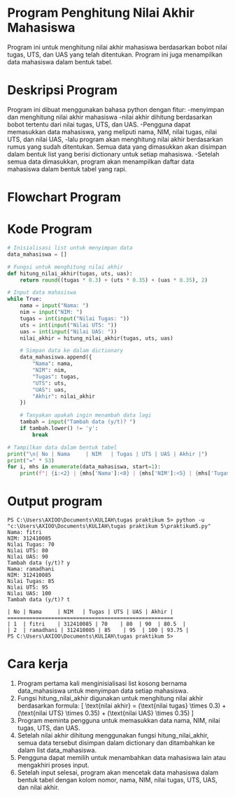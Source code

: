 # Program Penghitung Nilai Akhir Mahasiswa
Program ini untuk menghitung nilai akhir mahasiswa berdasarkan bobot nilai tugas, UTS, dan UAS yang telah ditentukan. Program ini juga menampilkan data mahasiswa dalam bentuk tabel.

# Deskripsi Program
Program ini dibuat menggunakan bahasa python dengan fitur:
-menyimpan dan menghitung nilai akhir mahasiswa
-nilai akhir dihitung berdasarkan bobot tertentu dari nilai tugas, UTS, dan UAS.
-Pengguna dapat memasukkan data mahasiswa, yang meliputi nama, NIM, nilai tugas, nilai UTS, dan nilai UAS,
-lalu program akan menghitung nilai akhir berdasarkan rumus yang sudah ditentukan. Semua data yang dimasukkan akan disimpan dalam bentuk list yang berisi dictionary untuk setiap mahasiswa.
-Setelah semua data dimasukkan, program akan menampilkan daftar data mahasiswa dalam bentuk tabel yang rapi.

# Flowchart Program


# Kode Program
```python
# Inisialisasi list untuk menyimpan data
data_mahasiswa = []

# Fungsi untuk menghitung nilai akhir
def hitung_nilai_akhir(tugas, uts, uas):
    return round((tugas * 0.3) + (uts * 0.35) + (uas * 0.35), 2)

# Input data mahasiswa
while True:
    nama = input("Nama: ")
    nim = input("NIM: ")
    tugas = int(input("Nilai Tugas: "))
    uts = int(input("Nilai UTS: "))
    uas = int(input("Nilai UAS: "))
    nilai_akhir = hitung_nilai_akhir(tugas, uts, uas)

    # Simpan data ke dalam dictionary
    data_mahasiswa.append({
        "Nama": nama,
        "NIM": nim,
        "Tugas": tugas,
        "UTS": uts,
        "UAS": uas,
        "Akhir": nilai_akhir
    })

    # Tanyakan apakah ingin menambah data lagi
    tambah = input("Tambah data (y/t)? ")
    if tambah.lower() != 'y':
        break

# Tampilkan data dalam bentuk tabel
print("\n| No | Nama     | NIM   | Tugas | UTS | UAS | Akhir |")
print("=" * 53)
for i, mhs in enumerate(data_mahasiswa, start=1):
    print(f"| {i:<2} | {mhs['Nama']:<8} | {mhs['NIM']:<5} | {mhs['Tugas']:<5} | {mhs['UTS']:<3} | {mhs['UAS']:<3} | {mhs['Akhir']:<5} |")
```

# Output program
```
PS C:\Users\AXIOO\Documents\KULIAH\tugas praktikum 5> python -u "c:\Users\AXIOO\Documents\KULIAH\tugas praktikum 5\praktikum5.py"
Nama: fitri
NIM: 312410085
Nilai Tugas: 70
Nilai UTS: 80
Nilai UAS: 90
Tambah data (y/t)? y
Nama: ramadhani
NIM: 312410085
Nilai Tugas: 85
Nilai UTS: 95
Nilai UAS: 100
Tambah data (y/t)? t

| No | Nama     | NIM   | Tugas | UTS | UAS | Akhir |
=====================================================
| 1  | fitri    | 312410085 | 70    | 80  | 90  | 80.5  |
| 2  | ramadhani | 312410085 | 85    | 95  | 100 | 93.75 |
PS C:\Users\AXIOO\Documents\KULIAH\tugas praktikum 5>
```

# Cara kerja
1. Program pertama kali menginisialisasi list kosong bernama data_mahasiswa untuk menyimpan data setiap mahasiswa.
2. Fungsi hitung_nilai_akhir digunakan untuk menghitung nilai akhir berdasarkan formula:
   \[
   \text{nilai akhir} = (\text{nilai tugas} \times 0.3) + (\text{nilai UTS} \times 0.35) + (\text{nilai UAS} \times 0.35)
   \]
3. Program meminta pengguna untuk memasukkan data nama, NIM, nilai tugas, UTS, dan UAS.
4. Setelah nilai akhir dihitung menggunakan fungsi hitung_nilai_akhir, semua data tersebut disimpan dalam dictionary dan ditambahkan ke dalam list data_mahasiswa.
5. Pengguna dapat memilih untuk menambahkan data mahasiswa lain atau mengakhiri proses input.
6. Setelah input selesai, program akan mencetak data mahasiswa dalam bentuk tabel dengan kolom nomor, nama, NIM, nilai tugas, UTS, UAS, dan nilai akhir.
